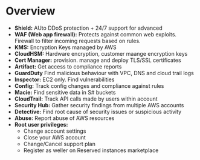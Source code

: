 # Overview

- **Shield:** AUto DDoS protection + 24/7 support for advanced
- **WAF (Web app firewall):** Protects against common web exploits. Firewall to filter incoming requests based on rules.
- **KMS:** Encryption Keys managed by AWS
- **CloudHSM:** Hardware encryption, customer maange encryption keys
- **Cert Manager:** provision. manage and deploy TLS/SSL certificates
- **Artifact:** Get access to compliance reports
- **GuardDuty** Find malicious behaviour with VPC, DNS and cloud trail logs
- **Inspector:** EC2 only. Find vulnerabilities
- **Config:** Track config changes and compliance against rules
- **Macie:** Find sensitive data in S# buckets
- **CloudTrail:** Track API calls made by users within account
- **Security Hub:** Gather security findings from multiple AWS accounts
- **Detective:** Find root cause of security issues or suspicious activity
- **Abuse:** Report abuse of AWS resources
- **Root user privileges:**
  - Change account settings
  - Close your AWS account
  - Change/Cancel support plan
  - Register as weller on Reserved instances marketplace